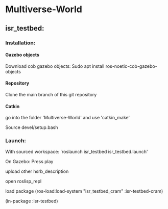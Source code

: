 # Multiverse-World


## isr_testbed:
### Installation:

#### Gazebo objects

Download cob gazebo objects: 
Sudo apt install ros-noetic-cob-gazebo-objects 

#### Repository

Clone the main branch of this git repository

#### Catkin
go into the folder 'Multiverse-World' and use 'catkin_make'

Source devel/setup.bash



### Launch:

With sourced workspace: 'roslaunch isr\_testbed isr\_testbed.launch'

On Gazebo: Press play

upload other hsrb_description

open roslisp_repl

load package (ros-load:load-system "isr\_testbed\_cram" :isr-testbed-cram)

(in-package :isr-testbed)





